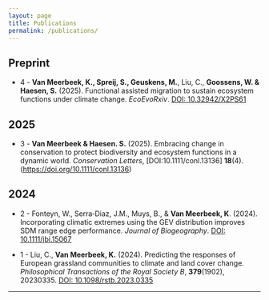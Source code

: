 ```yaml
---
layout: page
title: Publications
permalink: /publications/
---
```


## Preprint
- 4 - **Van Meerbeek, K., Spreij, S., Geuskens, M.**, Liu, C., **Goossens, W. & Haesen, S.** (2025). Functional assisted migration to sustain ecosystem functions under climate change. *EcoEvoRxiv*. [DOI: 10.32942/X2PS61](https://doi.org/10.32942/X2PS61)

## 2025
- 3 - **Van Meerbeek & Haesen. S.** (2025). Embracing change in conservation to protect biodiversity and ecosystem functions in a dynamic world. *Conservation Letters*,  [DOI:10.1111/conl.13136] **18**(4). (https://doi.org/10.1111/conl.13136)

## 2024

- 2 - Fonteyn, W., Serra‐Diaz, J.M., Muys, B., & **Van Meerbeek, K**. (2024). Incorporating climatic extremes using the GEV distribution improves SDM range edge performance. *Journal of Biogeography*. [DOI: 10.1111/jbi.15067](https://doi.org/10.1111/jbi.15067)

- 1 - Liu, C., **Van Meerbeek, K.** (2024). Predicting the responses of European grassland communities to climate and land cover change. *Philosophical Transactions of the Royal Society B*, **379**(1902), 20230335. [DOI: 10.1098/rstb.2023.0335](https://doi.org/10.1098/rstb.2023.0335)

---